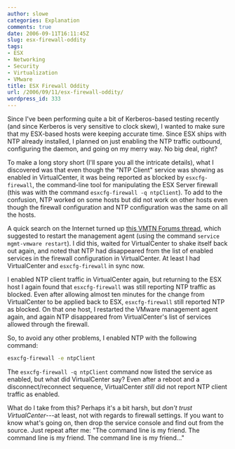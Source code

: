 ```yaml
---
author: slowe
categories: Explanation
comments: true
date: 2006-09-11T16:11:45Z
slug: esx-firewall-oddity
tags:
- ESX
- Networking
- Security
- Virtualization
- VMware
title: ESX Firewall Oddity
url: /2006/09/11/esx-firewall-oddity/
wordpress_id: 333
---
```


Since I've been performing quite a bit of Kerberos-based testing recently (and since Kerberos is very sensitive to clock skew), I wanted to make sure that my ESX-based hosts were keeping accurate time. Since ESX ships with NTP already installed, I planned on just enabling the NTP traffic outbound, configuring the daemon, and going on my merry way. No big deal, right?

To make a long story short (I'll spare you all the intricate details), what I discovered was that even though the "NTP Client" service was showing as enabled in VirtualCenter, it was being reported as blocked by `esxcfg-firewall`, the command-line tool for manipulating the ESX Server firewall (this was with the command `esxcfg-firewall -q ntpClient`). To add to the confusion, NTP worked on some hosts but did not work on other hosts even though the firewall configuration and NTP configuration was the same on all the hosts.

A quick search on the Internet turned up [this VMTN Forums thread](http://www.vmware.com/community/click.jspa?searchID=-1&messageID=423937), which suggested to restart the management agent (using the command `service mgmt-vmware restart`). I did this, waited for VirtualCenter to shake itself back out again, and noted that NTP had disappeared from the list of enabled services in the firewall configuration in VirtualCenter. At least I had VirtualCenter and `esxcfg-firewall` in sync now.

I enabled NTP client traffic in VirtualCenter again, but returning to the ESX host I again found that `esxcfg-firewall` was still reporting NTP traffic as blocked. Even after allowing almost ten minutes for the change from VirtualCenter to be applied back to ESX, `esxcfg-firewall` still reported NTP as blocked. On that one host, I restarted the VMware management agent again, and again NTP disappeared from VirtualCenter's list of services allowed through the firewall.

So, to avoid any other problems, I enabled NTP with the following command:

```bash
esxcfg-firewall -e ntpClient
```

The `esxcfg-firewall -q ntpClient` command now listed the service as enabled, but what did VirtualCenter say? Even after a reboot and a disconnect/reconnect sequence, VirtualCenter _still_ did not report NTP client traffic as enabled.

What do I take from this? Perhaps it's a bit harsh, but _don't trust VirtualCenter_---at least, not with regards to firewall settings. If you want to know what's going on, then drop the service console and find out from the source. Just repeat after me: "The command line is my friend. The command line is my friend. The command line is my friend..."
